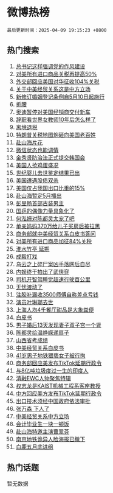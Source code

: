 # 微博热榜

`最后更新时间：2025-04-09 19:15:23 +0800`

## 热门搜索

1. [总书记这样强调党的作风建设](https://m.weibo.cn/search?containerid=100103type%3D1%26t%3D10%26q%3D%23%E6%80%BB%E4%B9%A6%E8%AE%B0%E8%BF%99%E6%A0%B7%E5%BC%BA%E8%B0%83%E5%85%9A%E7%9A%84%E4%BD%9C%E9%A3%8E%E5%BB%BA%E8%AE%BE%23&stream_entry_id=51&isnewpage=1&extparam=seat%3D1%26pos%3D0%26q%3D%2523%25E6%2580%25BB%25E4%25B9%25A6%25E8%25AE%25B0%25E8%25BF%2599%25E6%25A0%25B7%25E5%25BC%25BA%25E8%25B0%2583%25E5%2585%259A%25E7%259A%2584%25E4%25BD%259C%25E9%25A3%258E%25E5%25BB%25BA%25E8%25AE%25BE%2523%26dgr%3D0%26filter_type%3Drealtimehot%26stream_entry_id%3D51%26c_type%3D51%26cate%3D10103%26display_time%3D1744197322%26pre_seqid%3D17441973226310165716645)
1. [对美所有进口商品关税再提高50%](https://m.weibo.cn/search?containerid=100103type%3D1%26t%3D10%26q%3D%23%E5%AF%B9%E7%BE%8E%E6%89%80%E6%9C%89%E8%BF%9B%E5%8F%A3%E5%95%86%E5%93%81%E5%85%B3%E7%A8%8E%E5%86%8D%E6%8F%90%E9%AB%9850%25%23&stream_entry_id=31&isnewpage=1&extparam=seat%3D1%26realpos%3D1%26filter_type%3Drealtimehot%26flag%3D1%26c_type%3D31%26pos%3D0%26q%3D%2523%25E5%25AF%25B9%25E7%25BE%258E%25E6%2589%2580%25E6%259C%2589%25E8%25BF%259B%25E5%258F%25A3%25E5%2595%2586%25E5%2593%2581%25E5%2585%25B3%25E7%25A8%258E%25E5%2586%258D%25E6%258F%2590%25E9%25AB%259850%2525%2523%26dgr%3D0%26lcate%3D5001%26stream_entry_id%3D31%26cate%3D5001%26band_rank%3D1%26display_time%3D1744197322%26pre_seqid%3D17441973226310165716645)
1. [外交部回应美国对华征收104%关税](https://m.weibo.cn/search?containerid=100103type%3D1%26t%3D10%26q%3D%23%E5%A4%96%E4%BA%A4%E9%83%A8%E5%9B%9E%E5%BA%94%E7%BE%8E%E5%9B%BD%E5%AF%B9%E5%8D%8E%E5%BE%81%E6%94%B6104%25%E5%85%B3%E7%A8%8E%23&stream_entry_id=31&isnewpage=1&extparam=seat%3D1%26realpos%3D2%26filter_type%3Drealtimehot%26flag%3D2%26c_type%3D31%26pos%3D1%26q%3D%2523%25E5%25A4%2596%25E4%25BA%25A4%25E9%2583%25A8%25E5%259B%259E%25E5%25BA%2594%25E7%25BE%258E%25E5%259B%25BD%25E5%25AF%25B9%25E5%258D%258E%25E5%25BE%2581%25E6%2594%25B6104%2525%25E5%2585%25B3%25E7%25A8%258E%2523%26dgr%3D0%26lcate%3D5001%26stream_entry_id%3D31%26cate%3D5001%26band_rank%3D2%26display_time%3D1744197322%26pre_seqid%3D17441973226310165716645)
1. [关于中美经贸关系这是中方立场](https://m.weibo.cn/search?containerid=100103type%3D1%26t%3D10%26q%3D%23%E5%85%B3%E4%BA%8E%E4%B8%AD%E7%BE%8E%E7%BB%8F%E8%B4%B8%E5%85%B3%E7%B3%BB%E8%BF%99%E6%98%AF%E4%B8%AD%E6%96%B9%E7%AB%8B%E5%9C%BA%23&stream_entry_id=31&isnewpage=1&extparam=seat%3D1%26realpos%3D3%26filter_type%3Drealtimehot%26flag%3D0%26c_type%3D31%26pos%3D2%26q%3D%2523%25E5%2585%25B3%25E4%25BA%258E%25E4%25B8%25AD%25E7%25BE%258E%25E7%25BB%258F%25E8%25B4%25B8%25E5%2585%25B3%25E7%25B3%25BB%25E8%25BF%2599%25E6%2598%25AF%25E4%25B8%25AD%25E6%2596%25B9%25E7%25AB%258B%25E5%259C%25BA%2523%26dgr%3D0%26lcate%3D5001%26stream_entry_id%3D31%26cate%3D5001%26band_rank%3D3%26display_time%3D1744197322%26pre_seqid%3D17441973226310165716645)
1. [新修订婚姻登记条例自5月10日起施行](https://m.weibo.cn/search?containerid=100103type%3D1%26t%3D10%26q%3D%23%E6%96%B0%E4%BF%AE%E8%AE%A2%E5%A9%9A%E5%A7%BB%E7%99%BB%E8%AE%B0%E6%9D%A1%E4%BE%8B%E8%87%AA5%E6%9C%8810%E6%97%A5%E8%B5%B7%E6%96%BD%E8%A1%8C%23&stream_entry_id=31&isnewpage=1&extparam=seat%3D1%26realpos%3D4%26filter_type%3Drealtimehot%26flag%3D2%26c_type%3D31%26pos%3D3%26q%3D%2523%25E6%2596%25B0%25E4%25BF%25AE%25E8%25AE%25A2%25E5%25A9%259A%25E5%25A7%25BB%25E7%2599%25BB%25E8%25AE%25B0%25E6%259D%25A1%25E4%25BE%258B%25E8%2587%25AA5%25E6%259C%258810%25E6%2597%25A5%25E8%25B5%25B7%25E6%2596%25BD%25E8%25A1%258C%2523%26dgr%3D0%26lcate%3D5001%26stream_entry_id%3D31%26cate%3D5001%26band_rank%3D4%26display_time%3D1744197322%26pre_seqid%3D17441973226310165716645)
1. [折腰](https://m.weibo.cn/search?containerid=100103type%3D1%26t%3D10%26q%3D%E6%8A%98%E8%85%B0&stream_entry_id=31&isnewpage=1&extparam=seat%3D1%26realpos%3D5%26filter_type%3Drealtimehot%26flag%3D2%26c_type%3D31%26pos%3D4%26q%3D%25E6%258A%2598%25E8%2585%25B0%26dgr%3D0%26lcate%3D5001%26stream_entry_id%3D31%26cate%3D5001%26band_rank%3D5%26display_time%3D1744197322%26pre_seqid%3D17441973226310165716645)
1. [奥迪暂停对美国经销商交付新车](https://m.weibo.cn/search?containerid=100103type%3D1%26t%3D10%26q%3D%23%E5%A5%A5%E8%BF%AA%E6%9A%82%E5%81%9C%E5%AF%B9%E7%BE%8E%E5%9B%BD%E7%BB%8F%E9%94%80%E5%95%86%E4%BA%A4%E4%BB%98%E6%96%B0%E8%BD%A6%23&stream_entry_id=31&isnewpage=1&extparam=seat%3D1%26realpos%3D6%26filter_type%3Drealtimehot%26flag%3D2%26c_type%3D31%26pos%3D5%26q%3D%2523%25E5%25A5%25A5%25E8%25BF%25AA%25E6%259A%2582%25E5%2581%259C%25E5%25AF%25B9%25E7%25BE%258E%25E5%259B%25BD%25E7%25BB%258F%25E9%2594%2580%25E5%2595%2586%25E4%25BA%25A4%25E4%25BB%2598%25E6%2596%25B0%25E8%25BD%25A6%2523%26dgr%3D0%26lcate%3D5001%26stream_entry_id%3D31%26cate%3D5001%26band_rank%3D6%26display_time%3D1744197322%26pre_seqid%3D17441973226310165716645)
1. [辞职看世界女教师10年后怎么样了](https://m.weibo.cn/search?containerid=100103type%3D1%26t%3D10%26q%3D%23%E8%BE%9E%E8%81%8C%E7%9C%8B%E4%B8%96%E7%95%8C%E5%A5%B3%E6%95%99%E5%B8%8810%E5%B9%B4%E5%90%8E%E6%80%8E%E4%B9%88%E6%A0%B7%E4%BA%86%23&stream_entry_id=31&isnewpage=1&extparam=seat%3D1%26realpos%3D7%26filter_type%3Drealtimehot%26flag%3D0%26c_type%3D31%26pos%3D6%26q%3D%2523%25E8%25BE%259E%25E8%2581%258C%25E7%259C%258B%25E4%25B8%2596%25E7%2595%258C%25E5%25A5%25B3%25E6%2595%2599%25E5%25B8%258810%25E5%25B9%25B4%25E5%2590%258E%25E6%2580%258E%25E4%25B9%2588%25E6%25A0%25B7%25E4%25BA%2586%2523%26dgr%3D0%26lcate%3D5001%26stream_entry_id%3D31%26cate%3D5001%26band_rank%3D7%26display_time%3D1744197322%26pre_seqid%3D17441973226310165716645)
1. [离境退税](https://m.weibo.cn/search?containerid=100103type%3D1%26t%3D10%26q%3D%E7%A6%BB%E5%A2%83%E9%80%80%E7%A8%8E&stream_entry_id=31&isnewpage=1&extparam=seat%3D1%26realpos%3D8%26filter_type%3Drealtimehot%26flag%3D2%26c_type%3D31%26pos%3D7%26q%3D%25E7%25A6%25BB%25E5%25A2%2583%25E9%2580%2580%25E7%25A8%258E%26dgr%3D0%26lcate%3D5001%26stream_entry_id%3D31%26cate%3D5001%26band_rank%3D8%26display_time%3D1744197322%26pre_seqid%3D17441973226310165716645)
1. [特朗普关税地图炮砸向美国老百姓](https://m.weibo.cn/search?containerid=100103type%3D1%26t%3D10%26q%3D%E7%89%B9%E6%9C%97%E6%99%AE%E5%85%B3%E7%A8%8E%E5%9C%B0%E5%9B%BE%E7%82%AE%E7%A0%B8%E5%90%91%E7%BE%8E%E5%9B%BD%E8%80%81%E7%99%BE%E5%A7%93&stream_entry_id=31&isnewpage=1&extparam=seat%3D1%26realpos%3D9%26filter_type%3Drealtimehot%26flag%3D0%26c_type%3D31%26pos%3D8%26q%3D%25E7%2589%25B9%25E6%259C%2597%25E6%2599%25AE%25E5%2585%25B3%25E7%25A8%258E%25E5%259C%25B0%25E5%259B%25BE%25E7%2582%25AE%25E7%25A0%25B8%25E5%2590%2591%25E7%25BE%258E%25E5%259B%25BD%25E8%2580%2581%25E7%2599%25BE%25E5%25A7%2593%26dgr%3D0%26lcate%3D5001%26stream_entry_id%3D31%26cate%3D5001%26band_rank%3D9%26display_time%3D1744197322%26pre_seqid%3D17441973226310165716645)
1. [赴山海片花](https://m.weibo.cn/search?containerid=100103type%3D1%26t%3D10%26q%3D%E8%B5%B4%E5%B1%B1%E6%B5%B7%E7%89%87%E8%8A%B1&stream_entry_id=31&isnewpage=1&extparam=seat%3D1%26realpos%3D10%26filter_type%3Drealtimehot%26flag%3D16%26c_type%3D31%26pos%3D9%26q%3D%25E8%25B5%25B4%25E5%25B1%25B1%25E6%25B5%25B7%25E7%2589%2587%25E8%258A%25B1%26dgr%3D0%26lcate%3D5001%26stream_entry_id%3D31%26cate%3D5001%26band_rank%3D10%26display_time%3D1744197322%26pre_seqid%3D17441973226310165716645)
1. [微信状态也能调情](https://m.weibo.cn/search?containerid=100103type%3D1%26t%3D10%26q%3D%E5%BE%AE%E4%BF%A1%E7%8A%B6%E6%80%81%E4%B9%9F%E8%83%BD%E8%B0%83%E6%83%85&stream_entry_id=31&isnewpage=1&extparam=seat%3D1%26realpos%3D11%26filter_type%3Drealtimehot%26flag%3D1%26c_type%3D31%26pos%3D10%26q%3D%25E5%25BE%25AE%25E4%25BF%25A1%25E7%258A%25B6%25E6%2580%2581%25E4%25B9%259F%25E8%2583%25BD%25E8%25B0%2583%25E6%2583%2585%26dgr%3D0%26lcate%3D5001%26stream_entry_id%3D31%26cate%3D5001%26band_rank%3D11%26display_time%3D1744197322%26pre_seqid%3D17441973226310165716645)
1. [金秀贤防治法正式提交韩国会](https://m.weibo.cn/search?containerid=100103type%3D1%26t%3D10%26q%3D%23%E9%87%91%E7%A7%80%E8%B4%A4%E9%98%B2%E6%B2%BB%E6%B3%95%E6%AD%A3%E5%BC%8F%E6%8F%90%E4%BA%A4%E9%9F%A9%E5%9B%BD%E4%BC%9A%23&stream_entry_id=31&isnewpage=1&extparam=seat%3D1%26realpos%3D12%26filter_type%3Drealtimehot%26flag%3D1%26c_type%3D31%26pos%3D11%26q%3D%2523%25E9%2587%2591%25E7%25A7%2580%25E8%25B4%25A4%25E9%2598%25B2%25E6%25B2%25BB%25E6%25B3%2595%25E6%25AD%25A3%25E5%25BC%258F%25E6%258F%2590%25E4%25BA%25A4%25E9%259F%25A9%25E5%259B%25BD%25E4%25BC%259A%2523%26dgr%3D0%26lcate%3D5001%26stream_entry_id%3D31%26cate%3D5001%26band_rank%3D12%26display_time%3D1744197322%26pre_seqid%3D17441973226310165716645)
1. [美国人抢鸡蛋盛况](https://m.weibo.cn/search?containerid=100103type%3D1%26t%3D10%26q%3D%E7%BE%8E%E5%9B%BD%E4%BA%BA%E6%8A%A2%E9%B8%A1%E8%9B%8B%E7%9B%9B%E5%86%B5&stream_entry_id=31&isnewpage=1&extparam=seat%3D1%26realpos%3D13%26filter_type%3Drealtimehot%26flag%3D1%26c_type%3D31%26pos%3D12%26q%3D%25E7%25BE%258E%25E5%259B%25BD%25E4%25BA%25BA%25E6%258A%25A2%25E9%25B8%25A1%25E8%259B%258B%25E7%259B%259B%25E5%2586%25B5%26dgr%3D0%26lcate%3D5001%26stream_entry_id%3D31%26cate%3D5001%26band_rank%3D13%26display_time%3D1744197322%26pre_seqid%3D17441973226310165716645)
1. [世纪婴儿去世鉴定结果已出](https://m.weibo.cn/search?containerid=100103type%3D1%26t%3D10%26q%3D%23%E4%B8%96%E7%BA%AA%E5%A9%B4%E5%84%BF%E5%8E%BB%E4%B8%96%E9%89%B4%E5%AE%9A%E7%BB%93%E6%9E%9C%E5%B7%B2%E5%87%BA%23&stream_entry_id=31&isnewpage=1&extparam=seat%3D1%26realpos%3D14%26filter_type%3Drealtimehot%26flag%3D2%26c_type%3D31%26pos%3D13%26q%3D%2523%25E4%25B8%2596%25E7%25BA%25AA%25E5%25A9%25B4%25E5%2584%25BF%25E5%258E%25BB%25E4%25B8%2596%25E9%2589%25B4%25E5%25AE%259A%25E7%25BB%2593%25E6%259E%259C%25E5%25B7%25B2%25E5%2587%25BA%2523%26dgr%3D0%26lcate%3D5001%26stream_entry_id%3D31%26cate%3D5001%26band_rank%3D14%26display_time%3D1744197322%26pre_seqid%3D17441973226310165716645)
1. [美国遭遇股债双杀](https://m.weibo.cn/search?containerid=100103type%3D1%26t%3D10%26q%3D%23%E7%BE%8E%E5%9B%BD%E9%81%AD%E9%81%87%E8%82%A1%E5%80%BA%E5%8F%8C%E6%9D%80%23&stream_entry_id=31&isnewpage=1&extparam=seat%3D1%26realpos%3D15%26filter_type%3Drealtimehot%26flag%3D1%26c_type%3D31%26pos%3D14%26q%3D%2523%25E7%25BE%258E%25E5%259B%25BD%25E9%2581%25AD%25E9%2581%2587%25E8%2582%25A1%25E5%2580%25BA%25E5%258F%258C%25E6%259D%2580%2523%26dgr%3D0%26lcate%3D5001%26stream_entry_id%3D31%26cate%3D5001%26band_rank%3D15%26display_time%3D1744197322%26pre_seqid%3D17441973226310165716645)
1. [美国仅占我国出口比重的15%](https://m.weibo.cn/search?containerid=100103type%3D1%26t%3D10%26q%3D%23%E7%BE%8E%E5%9B%BD%E4%BB%85%E5%8D%A0%E6%88%91%E5%9B%BD%E5%87%BA%E5%8F%A3%E6%AF%94%E9%87%8D%E7%9A%8415%25%23&stream_entry_id=31&isnewpage=1&extparam=seat%3D1%26realpos%3D16%26filter_type%3Drealtimehot%26flag%3D0%26c_type%3D31%26pos%3D15%26q%3D%2523%25E7%25BE%258E%25E5%259B%25BD%25E4%25BB%2585%25E5%258D%25A0%25E6%2588%2591%25E5%259B%25BD%25E5%2587%25BA%25E5%258F%25A3%25E6%25AF%2594%25E9%2587%258D%25E7%259A%258415%2525%2523%26dgr%3D0%26lcate%3D5001%26stream_entry_id%3D31%26cate%3D5001%26band_rank%3D16%26display_time%3D1744197322%26pre_seqid%3D17441973226310165716645)
1. [赴山海暂定5月播出](https://m.weibo.cn/search?containerid=100103type%3D1%26t%3D10%26q%3D%23%E8%B5%B4%E5%B1%B1%E6%B5%B7%E6%9A%82%E5%AE%9A5%E6%9C%88%E6%92%AD%E5%87%BA%23&stream_entry_id=31&isnewpage=1&extparam=seat%3D1%26realpos%3D17%26filter_type%3Drealtimehot%26flag%3D1%26c_type%3D31%26pos%3D16%26q%3D%2523%25E8%25B5%25B4%25E5%25B1%25B1%25E6%25B5%25B7%25E6%259A%2582%25E5%25AE%259A5%25E6%259C%2588%25E6%2592%25AD%25E5%2587%25BA%2523%26dgr%3D0%26lcate%3D5001%26stream_entry_id%3D31%26cate%3D5001%26band_rank%3D17%26display_time%3D1744197322%26pre_seqid%3D17441973226310165716645)
1. [彭昱畅首部古装男主](https://m.weibo.cn/search?containerid=100103type%3D1%26t%3D10%26q%3D%E5%BD%AD%E6%98%B1%E7%95%85%E9%A6%96%E9%83%A8%E5%8F%A4%E8%A3%85%E7%94%B7%E4%B8%BB&stream_entry_id=31&isnewpage=1&extparam=seat%3D1%26realpos%3D18%26filter_type%3Drealtimehot%26flag%3D0%26c_type%3D31%26pos%3D17%26q%3D%25E5%25BD%25AD%25E6%2598%25B1%25E7%2595%2585%25E9%25A6%2596%25E9%2583%25A8%25E5%258F%25A4%25E8%25A3%2585%25E7%2594%25B7%25E4%25B8%25BB%26dgr%3D0%26lcate%3D5001%26stream_entry_id%3D31%26cate%3D5001%26band_rank%3D18%26display_time%3D1744197322%26pre_seqid%3D17441973226310165716645)
1. [国乒的偶像力量具象化了](https://m.weibo.cn/search?containerid=100103type%3D1%26t%3D10%26q%3D%23%E5%9B%BD%E4%B9%92%E7%9A%84%E5%81%B6%E5%83%8F%E5%8A%9B%E9%87%8F%E5%85%B7%E8%B1%A1%E5%8C%96%E4%BA%86%23&stream_entry_id=31&isnewpage=1&extparam=seat%3D1%26realpos%3D19%26filter_type%3Drealtimehot%26flag%3D1%26c_type%3D31%26pos%3D18%26q%3D%2523%25E5%259B%25BD%25E4%25B9%2592%25E7%259A%2584%25E5%2581%25B6%25E5%2583%258F%25E5%258A%259B%25E9%2587%258F%25E5%2585%25B7%25E8%25B1%25A1%25E5%258C%2596%25E4%25BA%2586%2523%26dgr%3D0%26lcate%3D5001%26stream_entry_id%3D31%26cate%3D5001%26band_rank%3D19%26display_time%3D1744197322%26pre_seqid%3D17441973226310165716645)
1. [何泓姗对陈都灵太宠了吧](https://m.weibo.cn/search?containerid=100103type%3D1%26t%3D10%26q%3D%23%E4%BD%95%E6%B3%93%E5%A7%97%E5%AF%B9%E9%99%88%E9%83%BD%E7%81%B5%E5%A4%AA%E5%AE%A0%E4%BA%86%E5%90%A7%23&stream_entry_id=31&isnewpage=1&extparam=seat%3D1%26realpos%3D20%26filter_type%3Drealtimehot%26flag%3D0%26c_type%3D31%26pos%3D19%26q%3D%2523%25E4%25BD%2595%25E6%25B3%2593%25E5%25A7%2597%25E5%25AF%25B9%25E9%2599%2588%25E9%2583%25BD%25E7%2581%25B5%25E5%25A4%25AA%25E5%25AE%25A0%25E4%25BA%2586%25E5%2590%25A7%2523%26dgr%3D0%26lcate%3D5001%26stream_entry_id%3D31%26cate%3D5001%26band_rank%3D20%26display_time%3D1744197322%26pre_seqid%3D17441973226310165716645)
1. [单亲妈妈370万给儿子买房后被拉黑](https://m.weibo.cn/search?containerid=100103type%3D1%26t%3D10%26q%3D%23%E5%8D%95%E4%BA%B2%E5%A6%88%E5%A6%88370%E4%B8%87%E7%BB%99%E5%84%BF%E5%AD%90%E4%B9%B0%E6%88%BF%E5%90%8E%E8%A2%AB%E6%8B%89%E9%BB%91%23&stream_entry_id=31&isnewpage=1&extparam=seat%3D1%26realpos%3D21%26filter_type%3Drealtimehot%26flag%3D0%26c_type%3D31%26pos%3D20%26q%3D%2523%25E5%258D%2595%25E4%25BA%25B2%25E5%25A6%2588%25E5%25A6%2588370%25E4%25B8%2587%25E7%25BB%2599%25E5%2584%25BF%25E5%25AD%2590%25E4%25B9%25B0%25E6%2588%25BF%25E5%2590%258E%25E8%25A2%25AB%25E6%258B%2589%25E9%25BB%2591%2523%26dgr%3D0%26lcate%3D5001%26stream_entry_id%3D31%26cate%3D5001%26band_rank%3D21%26display_time%3D1744197322%26pre_seqid%3D17441973226310165716645)
1. [商务部就中美经贸关系白皮书答问](https://m.weibo.cn/search?containerid=100103type%3D1%26t%3D10%26q%3D%23%E5%95%86%E5%8A%A1%E9%83%A8%E5%B0%B1%E4%B8%AD%E7%BE%8E%E7%BB%8F%E8%B4%B8%E5%85%B3%E7%B3%BB%E7%99%BD%E7%9A%AE%E4%B9%A6%E7%AD%94%E9%97%AE%23&stream_entry_id=31&isnewpage=1&extparam=seat%3D1%26realpos%3D22%26filter_type%3Drealtimehot%26flag%3D0%26c_type%3D31%26pos%3D21%26q%3D%2523%25E5%2595%2586%25E5%258A%25A1%25E9%2583%25A8%25E5%25B0%25B1%25E4%25B8%25AD%25E7%25BE%258E%25E7%25BB%258F%25E8%25B4%25B8%25E5%2585%25B3%25E7%25B3%25BB%25E7%2599%25BD%25E7%259A%25AE%25E4%25B9%25A6%25E7%25AD%2594%25E9%2597%25AE%2523%26dgr%3D0%26lcate%3D5001%26stream_entry_id%3D31%26cate%3D5001%26band_rank%3D22%26display_time%3D1744197322%26pre_seqid%3D17441973226310165716645)
1. [对美所有进口商品加征84%关税](https://m.weibo.cn/search?containerid=100103type%3D1%26t%3D10%26q%3D%23%E5%AF%B9%E7%BE%8E%E6%89%80%E6%9C%89%E8%BF%9B%E5%8F%A3%E5%95%86%E5%93%81%E5%8A%A0%E5%BE%8184%25%E5%85%B3%E7%A8%8E%23&stream_entry_id=31&isnewpage=1&extparam=seat%3D1%26realpos%3D23%26filter_type%3Drealtimehot%26flag%3D1%26c_type%3D31%26pos%3D22%26q%3D%2523%25E5%25AF%25B9%25E7%25BE%258E%25E6%2589%2580%25E6%259C%2589%25E8%25BF%259B%25E5%258F%25A3%25E5%2595%2586%25E5%2593%2581%25E5%258A%25A0%25E5%25BE%258184%2525%25E5%2585%25B3%25E7%25A8%258E%2523%26dgr%3D0%26lcate%3D5001%26stream_entry_id%3D31%26cate%3D5001%26band_rank%3D23%26display_time%3D1744197322%26pre_seqid%3D17441973226310165716645)
1. [淮水竹亭 延期](https://m.weibo.cn/search?containerid=100103type%3D1%26t%3D10%26q%3D%E6%B7%AE%E6%B0%B4%E7%AB%B9%E4%BA%AD+%E5%BB%B6%E6%9C%9F&stream_entry_id=31&isnewpage=1&extparam=seat%3D1%26realpos%3D24%26filter_type%3Drealtimehot%26flag%3D0%26c_type%3D31%26pos%3D23%26q%3D%25E6%25B7%25AE%25E6%25B0%25B4%25E7%25AB%25B9%25E4%25BA%25AD%2520%25E5%25BB%25B6%25E6%259C%259F%26dgr%3D0%26lcate%3D5001%26stream_entry_id%3D31%26cate%3D5001%26band_rank%3D24%26display_time%3D1744197322%26pre_seqid%3D17441973226310165716645)
1. [成毅打戏](https://m.weibo.cn/search?containerid=100103type%3D1%26t%3D10%26q%3D%E6%88%90%E6%AF%85%E6%89%93%E6%88%8F&stream_entry_id=31&isnewpage=1&extparam=seat%3D1%26realpos%3D25%26filter_type%3Drealtimehot%26flag%3D1%26c_type%3D31%26pos%3D24%26q%3D%25E6%2588%2590%25E6%25AF%2585%25E6%2589%2593%25E6%2588%258F%26dgr%3D0%26lcate%3D5001%26stream_entry_id%3D31%26cate%3D5001%26band_rank%3D25%26display_time%3D1744197322%26pre_seqid%3D17441973226310165716645)
1. [乌云之上碎尸案凶手落网后自尽](https://m.weibo.cn/search?containerid=100103type%3D1%26t%3D10%26q%3D%E4%B9%8C%E4%BA%91%E4%B9%8B%E4%B8%8A%E7%A2%8E%E5%B0%B8%E6%A1%88%E5%87%B6%E6%89%8B%E8%90%BD%E7%BD%91%E5%90%8E%E8%87%AA%E5%B0%BD&stream_entry_id=31&isnewpage=1&extparam=seat%3D1%26realpos%3D26%26filter_type%3Drealtimehot%26flag%3D1%26c_type%3D31%26pos%3D25%26q%3D%25E4%25B9%258C%25E4%25BA%2591%25E4%25B9%258B%25E4%25B8%258A%25E7%25A2%258E%25E5%25B0%25B8%25E6%25A1%2588%25E5%2587%25B6%25E6%2589%258B%25E8%2590%25BD%25E7%25BD%2591%25E5%2590%258E%25E8%2587%25AA%25E5%25B0%25BD%26dgr%3D0%26lcate%3D5001%26stream_entry_id%3D31%26cate%3D5001%26band_rank%3D26%26display_time%3D1744197322%26pre_seqid%3D17441973226310165716645)
1. [内娱终于拍出了武侠穿](https://m.weibo.cn/search?containerid=100103type%3D1%26t%3D10%26q%3D%E5%86%85%E5%A8%B1%E7%BB%88%E4%BA%8E%E6%8B%8D%E5%87%BA%E4%BA%86%E6%AD%A6%E4%BE%A0%E7%A9%BF&stream_entry_id=31&isnewpage=1&extparam=seat%3D1%26realpos%3D27%26filter_type%3Drealtimehot%26flag%3D1%26c_type%3D31%26pos%3D26%26q%3D%25E5%2586%2585%25E5%25A8%25B1%25E7%25BB%2588%25E4%25BA%258E%25E6%258B%258D%25E5%2587%25BA%25E4%25BA%2586%25E6%25AD%25A6%25E4%25BE%25A0%25E7%25A9%25BF%26dgr%3D0%26lcate%3D5001%26stream_entry_id%3D31%26cate%3D5001%26band_rank%3D27%26display_time%3D1744197322%26pre_seqid%3D17441973226310165716645)
1. [司机开智驾睡觉超速行驶百公里](https://m.weibo.cn/search?containerid=100103type%3D1%26t%3D10%26q%3D%23%E5%8F%B8%E6%9C%BA%E5%BC%80%E6%99%BA%E9%A9%BE%E7%9D%A1%E8%A7%89%E8%B6%85%E9%80%9F%E8%A1%8C%E9%A9%B6%E7%99%BE%E5%85%AC%E9%87%8C%23&stream_entry_id=31&isnewpage=1&extparam=seat%3D1%26realpos%3D28%26filter_type%3Drealtimehot%26flag%3D1%26c_type%3D31%26pos%3D27%26q%3D%2523%25E5%258F%25B8%25E6%259C%25BA%25E5%25BC%2580%25E6%2599%25BA%25E9%25A9%25BE%25E7%259D%25A1%25E8%25A7%2589%25E8%25B6%2585%25E9%2580%259F%25E8%25A1%258C%25E9%25A9%25B6%25E7%2599%25BE%25E5%2585%25AC%25E9%2587%258C%2523%26dgr%3D0%26lcate%3D5001%26stream_entry_id%3D31%26cate%3D5001%26band_rank%3D28%26display_time%3D1744197322%26pre_seqid%3D17441973226310165716645)
1. [无忧渡动了](https://m.weibo.cn/search?containerid=100103type%3D1%26t%3D10%26q%3D%23%E6%97%A0%E5%BF%A7%E6%B8%A1%E5%8A%A8%E4%BA%86%23&stream_entry_id=31&isnewpage=1&extparam=seat%3D1%26realpos%3D29%26filter_type%3Drealtimehot%26flag%3D0%26c_type%3D31%26pos%3D28%26q%3D%2523%25E6%2597%25A0%25E5%25BF%25A7%25E6%25B8%25A1%25E5%258A%25A8%25E4%25BA%2586%2523%26dgr%3D0%26lcate%3D5001%26stream_entry_id%3D31%26cate%3D5001%26band_rank%3D29%26display_time%3D1744197322%26pre_seqid%3D17441973226310165716645)
1. [注胶补漏收3500师傅自称差点亏钱](https://m.weibo.cn/search?containerid=100103type%3D1%26t%3D10%26q%3D%23%E6%B3%A8%E8%83%B6%E8%A1%A5%E6%BC%8F%E6%94%B63500%E5%B8%88%E5%82%85%E8%87%AA%E7%A7%B0%E5%B7%AE%E7%82%B9%E4%BA%8F%E9%92%B1%23&stream_entry_id=31&isnewpage=1&extparam=seat%3D1%26realpos%3D30%26filter_type%3Drealtimehot%26flag%3D1%26c_type%3D31%26pos%3D29%26q%3D%2523%25E6%25B3%25A8%25E8%2583%25B6%25E8%25A1%25A5%25E6%25BC%258F%25E6%2594%25B63500%25E5%25B8%2588%25E5%2582%2585%25E8%2587%25AA%25E7%25A7%25B0%25E5%25B7%25AE%25E7%2582%25B9%25E4%25BA%258F%25E9%2592%25B1%2523%26dgr%3D0%26lcate%3D5001%26stream_entry_id%3D31%26cate%3D5001%26band_rank%3D30%26display_time%3D1744197322%26pre_seqid%3D17441973226310165716645)
1. [演员叶琳瑯去世](https://m.weibo.cn/search?containerid=100103type%3D1%26t%3D10%26q%3D%23%E6%BC%94%E5%91%98%E5%8F%B6%E7%90%B3%E7%91%AF%E5%8E%BB%E4%B8%96%23&stream_entry_id=31&isnewpage=1&extparam=seat%3D1%26realpos%3D31%26filter_type%3Drealtimehot%26flag%3D0%26c_type%3D31%26pos%3D30%26q%3D%2523%25E6%25BC%2594%25E5%2591%2598%25E5%258F%25B6%25E7%2590%25B3%25E7%2591%25AF%25E5%258E%25BB%25E4%25B8%2596%2523%26dgr%3D0%26lcate%3D5001%26stream_entry_id%3D31%26cate%3D5001%26band_rank%3D31%26display_time%3D1744197322%26pre_seqid%3D17441973226310165716645)
1. [上海人均4千餐厅甜品是大象粪便](https://m.weibo.cn/search?containerid=100103type%3D1%26t%3D10%26q%3D%23%E4%B8%8A%E6%B5%B7%E4%BA%BA%E5%9D%874%E5%8D%83%E9%A4%90%E5%8E%85%E7%94%9C%E5%93%81%E6%98%AF%E5%A4%A7%E8%B1%A1%E7%B2%AA%E4%BE%BF%23&stream_entry_id=31&isnewpage=1&extparam=seat%3D1%26realpos%3D32%26filter_type%3Drealtimehot%26flag%3D1%26c_type%3D31%26pos%3D31%26q%3D%2523%25E4%25B8%258A%25E6%25B5%25B7%25E4%25BA%25BA%25E5%259D%25874%25E5%258D%2583%25E9%25A4%2590%25E5%258E%2585%25E7%2594%259C%25E5%2593%2581%25E6%2598%25AF%25E5%25A4%25A7%25E8%25B1%25A1%25E7%25B2%25AA%25E4%25BE%25BF%2523%26dgr%3D0%26lcate%3D5001%26stream_entry_id%3D31%26cate%3D5001%26band_rank%3D32%26display_time%3D1744197322%26pre_seqid%3D17441973226310165716645)
1. [白皮书](https://m.weibo.cn/search?containerid=100103type%3D1%26t%3D10%26q%3D%E7%99%BD%E7%9A%AE%E4%B9%A6&stream_entry_id=31&isnewpage=1&extparam=seat%3D1%26realpos%3D33%26filter_type%3Drealtimehot%26flag%3D0%26c_type%3D31%26pos%3D32%26q%3D%25E7%2599%25BD%25E7%259A%25AE%25E4%25B9%25A6%26dgr%3D0%26lcate%3D5001%26stream_entry_id%3D31%26cate%3D5001%26band_rank%3D33%26display_time%3D1744197322%26pre_seqid%3D17441973226310165716645)
1. [男子婚后13天发现妻子双子宫一个肾](https://m.weibo.cn/search?containerid=100103type%3D1%26t%3D10%26q%3D%23%E7%94%B7%E5%AD%90%E5%A9%9A%E5%90%8E13%E5%A4%A9%E5%8F%91%E7%8E%B0%E5%A6%BB%E5%AD%90%E5%8F%8C%E5%AD%90%E5%AE%AB%E4%B8%80%E4%B8%AA%E8%82%BE%23&stream_entry_id=31&isnewpage=1&extparam=seat%3D1%26realpos%3D34%26filter_type%3Drealtimehot%26flag%3D0%26c_type%3D31%26pos%3D33%26q%3D%2523%25E7%2594%25B7%25E5%25AD%2590%25E5%25A9%259A%25E5%2590%258E13%25E5%25A4%25A9%25E5%258F%2591%25E7%258E%25B0%25E5%25A6%25BB%25E5%25AD%2590%25E5%258F%258C%25E5%25AD%2590%25E5%25AE%25AB%25E4%25B8%2580%25E4%25B8%25AA%25E8%2582%25BE%2523%26dgr%3D0%26lcate%3D5001%26stream_entry_id%3D31%26cate%3D5001%26band_rank%3D34%26display_time%3D1744197322%26pre_seqid%3D17441973226310165716645)
1. [陈都灵给温峥嵘递扇子](https://m.weibo.cn/search?containerid=100103type%3D1%26t%3D10%26q%3D%23%E9%99%88%E9%83%BD%E7%81%B5%E7%BB%99%E6%B8%A9%E5%B3%A5%E5%B5%98%E9%80%92%E6%89%87%E5%AD%90%23&stream_entry_id=31&isnewpage=1&extparam=seat%3D1%26realpos%3D35%26filter_type%3Drealtimehot%26flag%3D1%26c_type%3D31%26pos%3D34%26q%3D%2523%25E9%2599%2588%25E9%2583%25BD%25E7%2581%25B5%25E7%25BB%2599%25E6%25B8%25A9%25E5%25B3%25A5%25E5%25B5%2598%25E9%2580%2592%25E6%2589%2587%25E5%25AD%2590%2523%26dgr%3D0%26lcate%3D5001%26stream_entry_id%3D31%26cate%3D5001%26band_rank%3D35%26display_time%3D1744197322%26pre_seqid%3D17441973226310165716645)
1. [山西省考成绩](https://m.weibo.cn/search?containerid=100103type%3D1%26t%3D10%26q%3D%E5%B1%B1%E8%A5%BF%E7%9C%81%E8%80%83%E6%88%90%E7%BB%A9&stream_entry_id=31&isnewpage=1&extparam=seat%3D1%26realpos%3D36%26filter_type%3Drealtimehot%26flag%3D1%26c_type%3D31%26pos%3D35%26q%3D%25E5%25B1%25B1%25E8%25A5%25BF%25E7%259C%2581%25E8%2580%2583%25E6%2588%2590%25E7%25BB%25A9%26dgr%3D0%26lcate%3D5001%26stream_entry_id%3D31%26cate%3D5001%26band_rank%3D36%26display_time%3D1744197322%26pre_seqid%3D17441973226310165716645)
1. [中美经贸关系白皮书](https://m.weibo.cn/search?containerid=100103type%3D1%26t%3D10%26q%3D%23%E4%B8%AD%E7%BE%8E%E7%BB%8F%E8%B4%B8%E5%85%B3%E7%B3%BB%E7%99%BD%E7%9A%AE%E4%B9%A6%23&stream_entry_id=31&isnewpage=1&extparam=seat%3D1%26realpos%3D37%26filter_type%3Drealtimehot%26flag%3D0%26c_type%3D31%26pos%3D36%26q%3D%2523%25E4%25B8%25AD%25E7%25BE%258E%25E7%25BB%258F%25E8%25B4%25B8%25E5%2585%25B3%25E7%25B3%25BB%25E7%2599%25BD%25E7%259A%25AE%25E4%25B9%25A6%2523%26dgr%3D0%26lcate%3D5001%26stream_entry_id%3D31%26cate%3D5001%26band_rank%3D37%26display_time%3D1744197322%26pre_seqid%3D17441973226310165716645)
1. [41岁男子地铁猥亵女子被行拘](https://m.weibo.cn/search?containerid=100103type%3D1%26t%3D10%26q%3D%2341%E5%B2%81%E7%94%B7%E5%AD%90%E5%9C%B0%E9%93%81%E7%8C%A5%E4%BA%B5%E5%A5%B3%E5%AD%90%E8%A2%AB%E8%A1%8C%E6%8B%98%23&stream_entry_id=31&isnewpage=1&extparam=seat%3D1%26realpos%3D38%26filter_type%3Drealtimehot%26flag%3D0%26c_type%3D31%26pos%3D37%26q%3D%252341%25E5%25B2%2581%25E7%2594%25B7%25E5%25AD%2590%25E5%259C%25B0%25E9%2593%2581%25E7%258C%25A5%25E4%25BA%25B5%25E5%25A5%25B3%25E5%25AD%2590%25E8%25A2%25AB%25E8%25A1%258C%25E6%258B%2598%2523%26dgr%3D0%26lcate%3D5001%26stream_entry_id%3D31%26cate%3D5001%26band_rank%3D38%26display_time%3D1744197322%26pre_seqid%3D17441973226310165716645)
1. [商务部回应美发布TikTok延期行政令](https://m.weibo.cn/search?containerid=100103type%3D1%26t%3D10%26q%3D%23%E5%95%86%E5%8A%A1%E9%83%A8%E5%9B%9E%E5%BA%94%E7%BE%8E%E5%8F%91%E5%B8%83TikTok%E5%BB%B6%E6%9C%9F%E8%A1%8C%E6%94%BF%E4%BB%A4%23&stream_entry_id=31&isnewpage=1&extparam=seat%3D1%26realpos%3D39%26filter_type%3Drealtimehot%26flag%3D1%26c_type%3D31%26pos%3D38%26q%3D%2523%25E5%2595%2586%25E5%258A%25A1%25E9%2583%25A8%25E5%259B%259E%25E5%25BA%2594%25E7%25BE%258E%25E5%258F%2591%25E5%25B8%2583TikTok%25E5%25BB%25B6%25E6%259C%259F%25E8%25A1%258C%25E6%2594%25BF%25E4%25BB%25A4%2523%26dgr%3D0%26lcate%3D5001%26stream_entry_id%3D31%26cate%3D5001%26band_rank%3D39%26display_time%3D1744197322%26pre_seqid%3D17441973226310165716645)
1. [与8亿吨垃圾度过一生的印度人](https://m.weibo.cn/search?containerid=100103type%3D1%26t%3D10%26q%3D%E4%B8%8E8%E4%BA%BF%E5%90%A8%E5%9E%83%E5%9C%BE%E5%BA%A6%E8%BF%87%E4%B8%80%E7%94%9F%E7%9A%84%E5%8D%B0%E5%BA%A6%E4%BA%BA&stream_entry_id=31&isnewpage=1&extparam=seat%3D1%26realpos%3D40%26filter_type%3Drealtimehot%26flag%3D1%26c_type%3D31%26pos%3D39%26q%3D%25E4%25B8%258E8%25E4%25BA%25BF%25E5%2590%25A8%25E5%259E%2583%25E5%259C%25BE%25E5%25BA%25A6%25E8%25BF%2587%25E4%25B8%2580%25E7%2594%259F%25E7%259A%2584%25E5%258D%25B0%25E5%25BA%25A6%25E4%25BA%25BA%26dgr%3D0%26lcate%3D5001%26stream_entry_id%3D31%26cate%3D5001%26band_rank%3D40%26display_time%3D1744197322%26pre_seqid%3D17441973226310165716645)
1. [清融EWC人物聚焦特辑](https://m.weibo.cn/search?containerid=100103type%3D1%26t%3D10%26q%3D%E6%B8%85%E8%9E%8DEWC%E4%BA%BA%E7%89%A9%E8%81%9A%E7%84%A6%E7%89%B9%E8%BE%91&stream_entry_id=31&isnewpage=1&extparam=seat%3D1%26realpos%3D41%26filter_type%3Drealtimehot%26flag%3D1%26c_type%3D31%26pos%3D40%26q%3D%25E6%25B8%2585%25E8%259E%258DEWC%25E4%25BA%25BA%25E7%2589%25A9%25E8%2581%259A%25E7%2584%25A6%25E7%2589%25B9%25E8%25BE%2591%26dgr%3D0%26lcate%3D5001%26stream_entry_id%3D31%26cate%3D5001%26band_rank%3D41%26display_time%3D1744197322%26pre_seqid%3D17441973226310165716645)
1. [权志龙是KAIST机械工程系客座教授](https://m.weibo.cn/search?containerid=100103type%3D1%26t%3D10%26q%3D%23%E6%9D%83%E5%BF%97%E9%BE%99%E6%98%AFKAIST%E6%9C%BA%E6%A2%B0%E5%B7%A5%E7%A8%8B%E7%B3%BB%E5%AE%A2%E5%BA%A7%E6%95%99%E6%8E%88%23&stream_entry_id=31&isnewpage=1&extparam=seat%3D1%26realpos%3D42%26filter_type%3Drealtimehot%26flag%3D1%26c_type%3D31%26pos%3D41%26q%3D%2523%25E6%259D%2583%25E5%25BF%2597%25E9%25BE%2599%25E6%2598%25AFKAIST%25E6%259C%25BA%25E6%25A2%25B0%25E5%25B7%25A5%25E7%25A8%258B%25E7%25B3%25BB%25E5%25AE%25A2%25E5%25BA%25A7%25E6%2595%2599%25E6%258E%2588%2523%26dgr%3D0%26lcate%3D5001%26stream_entry_id%3D31%26cate%3D5001%26band_rank%3D42%26display_time%3D1744197322%26pre_seqid%3D17441973226310165716645)
1. [中方回应美方发布TikTok延期行政令](https://m.weibo.cn/search?containerid=100103type%3D1%26t%3D10%26q%3D%23%E4%B8%AD%E6%96%B9%E5%9B%9E%E5%BA%94%E7%BE%8E%E6%96%B9%E5%8F%91%E5%B8%83TikTok%E5%BB%B6%E6%9C%9F%E8%A1%8C%E6%94%BF%E4%BB%A4%23&stream_entry_id=31&isnewpage=1&extparam=seat%3D1%26realpos%3D43%26filter_type%3Drealtimehot%26flag%3D1%26c_type%3D31%26pos%3D42%26q%3D%2523%25E4%25B8%25AD%25E6%2596%25B9%25E5%259B%259E%25E5%25BA%2594%25E7%25BE%258E%25E6%2596%25B9%25E5%258F%2591%25E5%25B8%2583TikTok%25E5%25BB%25B6%25E6%259C%259F%25E8%25A1%258C%25E6%2594%25BF%25E4%25BB%25A4%2523%26dgr%3D0%26lcate%3D5001%26stream_entry_id%3D31%26cate%3D5001%26band_rank%3D43%26display_time%3D1744197322%26pre_seqid%3D17441973226310165716645)
1. [出口技术须经中国政府依法审批](https://m.weibo.cn/search?containerid=100103type%3D1%26t%3D10%26q%3D%23%E5%87%BA%E5%8F%A3%E6%8A%80%E6%9C%AF%E9%A1%BB%E7%BB%8F%E4%B8%AD%E5%9B%BD%E6%94%BF%E5%BA%9C%E4%BE%9D%E6%B3%95%E5%AE%A1%E6%89%B9%23&stream_entry_id=31&isnewpage=1&extparam=seat%3D1%26realpos%3D44%26filter_type%3Drealtimehot%26flag%3D1%26c_type%3D31%26pos%3D43%26q%3D%2523%25E5%2587%25BA%25E5%258F%25A3%25E6%258A%2580%25E6%259C%25AF%25E9%25A1%25BB%25E7%25BB%258F%25E4%25B8%25AD%25E5%259B%25BD%25E6%2594%25BF%25E5%25BA%259C%25E4%25BE%259D%25E6%25B3%2595%25E5%25AE%25A1%25E6%2589%25B9%2523%26dgr%3D0%26lcate%3D5001%26stream_entry_id%3D31%26cate%3D5001%26band_rank%3D44%26display_time%3D1744197322%26pre_seqid%3D17441973226310165716645)
1. [张万森 下人了](https://m.weibo.cn/search?containerid=100103type%3D1%26t%3D10%26q%3D%E5%BC%A0%E4%B8%87%E6%A3%AE+%E4%B8%8B%E4%BA%BA%E4%BA%86&stream_entry_id=31&isnewpage=1&extparam=seat%3D1%26realpos%3D45%26filter_type%3Drealtimehot%26flag%3D0%26c_type%3D31%26pos%3D44%26q%3D%25E5%25BC%25A0%25E4%25B8%2587%25E6%25A3%25AE%2520%25E4%25B8%258B%25E4%25BA%25BA%25E4%25BA%2586%26dgr%3D0%26lcate%3D5001%26stream_entry_id%3D31%26cate%3D5001%26band_rank%3D45%26display_time%3D1744197322%26pre_seqid%3D17441973226310165716645)
1. [中美经贸关系中方立场](https://m.weibo.cn/search?containerid=100103type%3D1%26t%3D10%26q%3D%23%E4%B8%AD%E7%BE%8E%E7%BB%8F%E8%B4%B8%E5%85%B3%E7%B3%BB%E4%B8%AD%E6%96%B9%E7%AB%8B%E5%9C%BA%23&stream_entry_id=31&isnewpage=1&extparam=seat%3D1%26realpos%3D46%26filter_type%3Drealtimehot%26flag%3D0%26c_type%3D31%26pos%3D45%26q%3D%2523%25E4%25B8%25AD%25E7%25BE%258E%25E7%25BB%258F%25E8%25B4%25B8%25E5%2585%25B3%25E7%25B3%25BB%25E4%25B8%25AD%25E6%2596%25B9%25E7%25AB%258B%25E5%259C%25BA%2523%26dgr%3D0%26lcate%3D5001%26stream_entry_id%3D31%26cate%3D5001%26band_rank%3D46%26display_time%3D1744197322%26pre_seqid%3D17441973226310165716645)
1. [会计毕业生一块一顿饭](https://m.weibo.cn/search?containerid=100103type%3D1%26t%3D10%26q%3D%E4%BC%9A%E8%AE%A1%E6%AF%95%E4%B8%9A%E7%94%9F%E4%B8%80%E5%9D%97%E4%B8%80%E9%A1%BF%E9%A5%AD&stream_entry_id=31&isnewpage=1&extparam=seat%3D1%26realpos%3D47%26filter_type%3Drealtimehot%26flag%3D1%26c_type%3D31%26pos%3D46%26q%3D%25E4%25BC%259A%25E8%25AE%25A1%25E6%25AF%2595%25E4%25B8%259A%25E7%2594%259F%25E4%25B8%2580%25E5%259D%2597%25E4%25B8%2580%25E9%25A1%25BF%25E9%25A5%25AD%26dgr%3D0%26lcate%3D5001%26stream_entry_id%3D31%26cate%3D5001%26band_rank%3D47%26display_time%3D1744197322%26pre_seqid%3D17441973226310165716645)
1. [赴山海特邀主演曹翠芬](https://m.weibo.cn/search?containerid=100103type%3D1%26t%3D10%26q%3D%23%E8%B5%B4%E5%B1%B1%E6%B5%B7%E7%89%B9%E9%82%80%E4%B8%BB%E6%BC%94%E6%9B%B9%E7%BF%A0%E8%8A%AC%23&stream_entry_id=31&isnewpage=1&extparam=seat%3D1%26realpos%3D48%26filter_type%3Drealtimehot%26flag%3D1%26c_type%3D31%26pos%3D47%26q%3D%2523%25E8%25B5%25B4%25E5%25B1%25B1%25E6%25B5%25B7%25E7%2589%25B9%25E9%2582%2580%25E4%25B8%25BB%25E6%25BC%2594%25E6%259B%25B9%25E7%25BF%25A0%25E8%258A%25AC%2523%26dgr%3D0%26lcate%3D5001%26stream_entry_id%3D31%26cate%3D5001%26band_rank%3D48%26display_time%3D1744197322%26pre_seqid%3D17441973226310165716645)
1. [南京地铁诡异人脸海报已撤下](https://m.weibo.cn/search?containerid=100103type%3D1%26t%3D10%26q%3D%23%E5%8D%97%E4%BA%AC%E5%9C%B0%E9%93%81%E8%AF%A1%E5%BC%82%E4%BA%BA%E8%84%B8%E6%B5%B7%E6%8A%A5%E5%B7%B2%E6%92%A4%E4%B8%8B%23&stream_entry_id=31&isnewpage=1&extparam=seat%3D1%26realpos%3D49%26filter_type%3Drealtimehot%26flag%3D0%26c_type%3D31%26pos%3D48%26q%3D%2523%25E5%258D%2597%25E4%25BA%25AC%25E5%259C%25B0%25E9%2593%2581%25E8%25AF%25A1%25E5%25BC%2582%25E4%25BA%25BA%25E8%2584%25B8%25E6%25B5%25B7%25E6%258A%25A5%25E5%25B7%25B2%25E6%2592%25A4%25E4%25B8%258B%2523%26dgr%3D0%26lcate%3D5001%26stream_entry_id%3D31%26cate%3D5001%26band_rank%3D49%26display_time%3D1744197322%26pre_seqid%3D17441973226310165716645)
1. [白鹿五月底进组](https://m.weibo.cn/search?containerid=100103type%3D1%26t%3D10%26q%3D%23%E7%99%BD%E9%B9%BF%E4%BA%94%E6%9C%88%E5%BA%95%E8%BF%9B%E7%BB%84%23&stream_entry_id=31&isnewpage=1&extparam=seat%3D1%26realpos%3D50%26filter_type%3Drealtimehot%26flag%3D1%26c_type%3D31%26pos%3D49%26q%3D%2523%25E7%2599%25BD%25E9%25B9%25BF%25E4%25BA%2594%25E6%259C%2588%25E5%25BA%2595%25E8%25BF%259B%25E7%25BB%2584%2523%26dgr%3D0%26lcate%3D5001%26stream_entry_id%3D31%26cate%3D5001%26band_rank%3D50%26display_time%3D1744197322%26pre_seqid%3D17441973226310165716645)

## 热门话题

暂无数据
